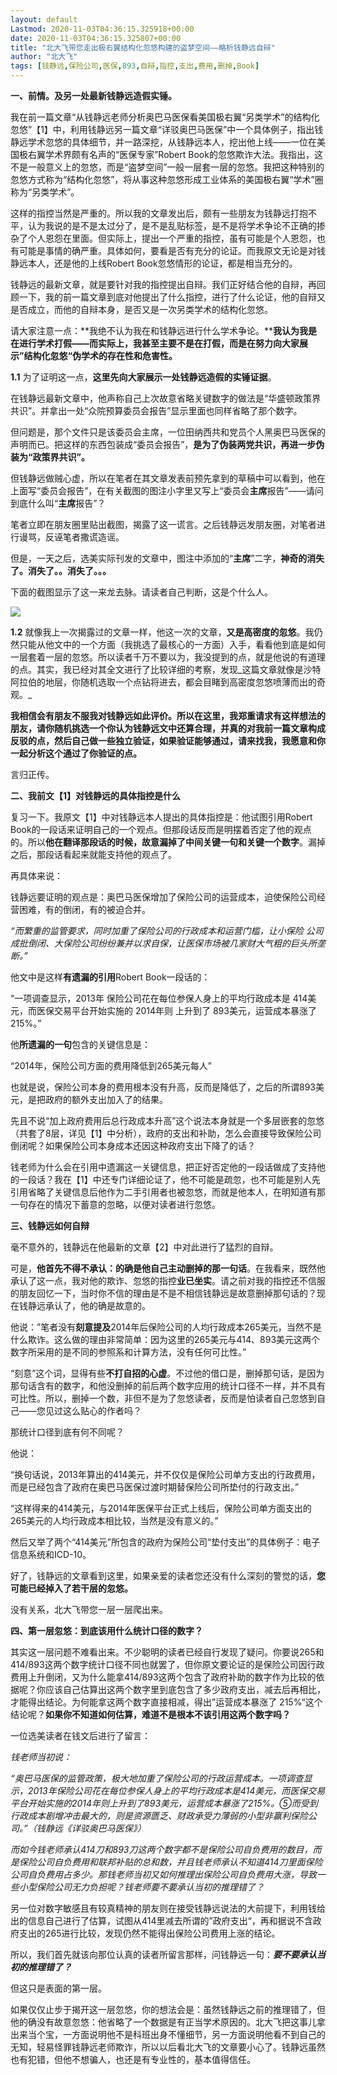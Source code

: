 ```yaml
---
layout: default
Lastmod: 2020-11-03T04:36:15.325918+00:00
date: 2020-11-03T04:36:15.325807+00:00
title: "北大飞带您走出极右翼结构化忽悠构建的盗梦空间——略析钱静远自辩"
author: "北大飞"
tags: [钱静远,保险公司,医保,893,自辩,指控,支出,费用,删掉,Book]
---
```


**一、前情。及另一处最新钱静远造假实锤。**

我在前一篇文章“从钱静远老师分析奥巴马医保看美国极右翼“另类学术”的结构化忽悠”【1】中，利用钱静远另一篇文章“详驳奥巴马医保”中一个具体例子，指出钱静远学术忽悠的具体细节，并一路深挖，从钱静远本人，挖出他上线——一位在美国极右翼学术界颇有名声的“医保专家”Robert Book的忽悠欺诈大法。我指出，这不是一般意义上的忽悠，而是“盗梦空间”一般一层套一层的忽悠。我把这种特别的忽悠方式称为“结构化忽悠”，将从事这种忽悠形成工业体系的美国极右翼“学术”圈称为“另类学术”。  

这样的指控当然是严重的。所以我的文章发出后，颇有一些朋友为钱静远打抱不平，认为我说的是不是太过分了，是不是乱贴标签，是不是将学术争论不正确的掺杂了个人恩怨在里面。但实际上，提出一个严重的指控，虽有可能是个人恩怨，也有可能是事情的确严重。具体如何，要看是否有充分的论证。而我原文无论是对钱静远本人，还是他的上线Robert Book忽悠情形的论证，都是相当充分的。

钱静远的最新文章，就是要针对我的指控提出自辩。我们正好结合他的自辩，再回顾一下，我的前一篇文章到底对他提出了什么指控，进行了什么论证，他的自辩又是否成立，而他的自辩本身，是否又是一次另类学术的结构化忽悠。

请大家注意一点：**我绝不认为我在和钱静远进行什么学术争论。****我认为我是在进行学术打假——而实际上，我甚至主要不是在打假，而是在努力向大家展示”结构化忽悠“伪学术的存在性和危害性。**

**1.1** 为了证明这一点，**这里先向大家展示一处钱静远造假的实锤证据**。

在钱静远最新文章中，他声称自己上次故意省略关键数字的做法是“华盛顿政策界共识”。并拿出一处“众院预算委员会报告”显示里面也同样省略了那个数字。

但问题是，那个文件只是该委员会主席，一位田纳西共和党员个人黑奥巴马医保的声明而已。把这样的东西包装成“委员会报告”，**是为了伪装两党共识，再进一步伪装为“政策界共识”。**

但钱静远做贼心虚，所以在笔者在其文章发表前预先拿到的草稿中可以看到，他在上面写“委员会报告”，在有关截图的图注小字里又写上“委员会**主席**报告”——请问到底什么叫“**主席**报告”？

笔者立即在朋友圈里贴出截图，揭露了这一谎言。之后钱静远发朋友圈，对笔者进行谩骂，反诬笔者撒谎造谣。

但是，一天之后，选美实际刊发的文章中，图注中添加的“**主席**”二字，**神奇的消失了。消失了。。消失了。。。**

下面的截图显示了这一来龙去脉。请读者自己判断，这是个什么人。

![](https://images.weserv.nl/?url=https%3A//mmbiz.qpic.cn/mmbiz_jpg/kbqexlSQD1MBDhmIdfzCSnHuzY51evc9ctXBial478iciblZoAW204icsWMA3jhyU4urL2I0aXLLbnwYyZQBJd7T1A/640%3Fwx_fmt%3Djpeg)

**1.2** 就像我上一次揭露过的文章一样，他这一次的文章，**又是高密度的忽悠**。我仍然只能从他文中的一个方面（我挑选了最核心的一方面）入手，看看他到底是如何一层套着一层的忽悠。所以读者千万不要以为，我没提到的点，就是他说的有道理的点。其实，我已经对其全文进行了比较详细的考察，发现_这篇文章就像是沙特阿拉伯的地层，你随机选取一个点钻将进去，都会目睹到高密度忽悠喷薄而出的奇观。_

**我相信会有朋友不服我对钱静远如此评价。所以在这里，我郑重请求有这样想法的朋友，请你随机挑选一个你认为钱静远文中还算合理，并真的对我前一篇文章构成反驳的点，然后自己做一些独立验证，如果验证能够通过，请来找我，我愿意和你一起分析这个通过了你验证的点。**

言归正传。

**二、我前文【1】对钱静远的具体指控是什么**

复习一下。我原文【1】中对钱静远本人提出的具体指控是：他试图引用Robert Book的一段话来证明自己的一个观点。但那段话反而是明摆着否定了他的观点的。所以**他在翻译那段话的时候，故意漏掉了中间关键一句和关键一个数字**。漏掉之后，那段话看起来就能支持他的观点了。

再具体来说：

钱静远要证明的观点是：奥巴马医保增加了保险公司的运营成本，迫使保险公司经营困难，有的倒闭，有的被迫合并。

_“而繁重的监管要求，同时加重了保险公司的行政成本和运营门槛，让小保险 公司成批倒闭、大保险公司纷纷兼并以求自保，让医保市场被几家财大气粗的巨头所垄断。”_

他文中是这样**有遗漏的引用**Robert Book一段话的：

“一项调查显示，2013年 保险公司花在每位参保人身上的平均行政成本是 414美元，而医保交易平台开始实施的 2014年则 上升到了 893美元，运营成本暴涨了 215%。”

他**所遗漏的一句**包含的关键信息是：

“2014年，保险公司方面的费用降低到265美元每人”

也就是说，保险公司本身的费用根本没有升高，反而是降低了，之后的所谓893美元，是把政府的额外支出加入了的结果。

先且不说“加上政府费用后总行政成本升高”这个说法本身就是一个多层嵌套的忽悠（共套了8层，详见【1】中分析），政府的支出和补助，怎么会直接导致保险公司倒闭呢？如果保险公司本身成本还因这种政府支出下降了的话？

钱老师为什么会在引用中遗漏这一关键信息，把正好否定他的一段话做成了支持他的一段话？我在【1】中还专门详细论证了，他不可能是疏忽，也不可能是别人先引用省略了关键信息后他作为二手引用者也被忽悠，而就是他本人，在明知道有那一句存在的情况下蓄意的忽略，以便对读者进行忽悠。

**三、钱静远如何自辩**

毫不意外的，钱静远在他最新的文章【2】中对此进行了猛烈的自辩。

可是，**他首先不得不承认：的确是他自己主动删掉的那一句话**。在我看来，既然他承认了这一点，我对他的欺诈、忽悠的指控**业已坐实**。请之前对我的指控还不信服的朋友回忆一下，当时你不信的理由是不是不相信钱静远是故意删掉那句话的？现在钱静远承认了，他的确是故意的。

他说：”笔者没有**刻意提及**2014年后保险公司的人均行政成本265美元，当然不是什么欺诈。这么做的理由非常简单：因为这里的265美元与414、893美元这两个数字所采用的是不同的参照系和计算方法，没有任何可比性。”

“刻意”这个词，显得有些**不打自招的心虚**。不过他的借口是，删掉那句话，是因为那句话含有的数字，和他没删掉的前后两个数字应用的统计口径不一样，并不具有可比性。所以，删掉一个数，非但不是为了忽悠读者，反而是怕读者自己忽悠到自己——您见过这么贴心的作者吗？

那统计口径到底有何不同呢？

他说：

“换句话说，2013年算出的414美元，并不仅仅是保险公司单方支出的行政费用，而是已经包含了政府在奥巴马医保过渡时期替保险公司所垫付的行政支出。”

“这样得来的414美元，与2014年医保平台正式上线后，保险公司单方面支出的265美元的人均行政成本相比较，当然是没有意义的。”

然后又举了两个“414美元”所包含的政府为保险公司“垫付支出”的具体例子：电子信息系统和ICD-10。

好了，钱静远的文章看到这里，如果亲爱的读者您还没有什么深刻的警觉的话，**您可能已经掉入了若干层的忽悠。**

没有关系，北大飞带您一层一层爬出来。

**四、第一层忽悠：到底该用什么统计口径的数字？**

其实这一层问题不难看出来。不少聪明的读者已经自行发现了疑问。你要说265和414/893这两个数字统计口径不同也就罢了，但你原文要论证的是保险公司因行政费用上升倒闭，又为什么能拿414/893这两个包含了政府补助的数字作为比较的依据呢？你应该自己估算出这两个数字里到底包含了多少政府支出，减去后再相比，才能得出结论。为何能拿这两个数字直接相减，得出”运营成本暴涨了 215%“这个结论呢？**如果你不知道如何估算，难道不是根本不该引用这两个数字吗？**

一位选美读者在钱文后进行了留言：

_钱老师当初说：_

_“奥巴马医保的监管政策，极大地加重了保险公司的行政运营成本。一项调查显示，2013年保险公司花在每位参保人身上的平均行政成本是414美元，而医保交易平台开始实施的2014年则上升到了893美元，运营成本暴涨了215%。⑤而受到行政成本剧增冲击最大的，则是资源匮乏、财政承受力薄弱的小型非赢利保险公司。”（钱静远《详驳奥巴马医保》）_

_而如今钱老师承认414刀和893刀这两个数字都不是保险公司自负费用的数目，而是保险公司自负费用和联邦补贴的总和数，并且钱老师承认不知道414刀里面保险公司自负费用占多少。那钱老师当初又如何推理出保险公司自负费用大涨，导致一些小型保险公司无力负担呢？钱老师要不要承认当初的推理错了？_

另一位对数字敏感且有较真精神的朋友则在接受钱静远说法的大前提下，利用钱给出的信息自己进行了估算，试图从414里减去所谓的”政府支出“，再和据说不含政府支出的265进行比较，发现仍然不能得出保险公司费用上涨的结论。

所以，我们首先就该向那位认真的读者所留言那样，问钱静远一句：_**要不要承认当初的推理错了？**_

但这只是表面的第一层。

如果仅仅止步于揭开这一层忽悠，你的想法会是：虽然钱静远之前的推理错了，但他的确没有故意忽悠：他省略了一个数据是有正当学术原因的。北大飞把这事儿拿出来当个宝，一方面说明他不是科班出身不懂细节，另一方面说明他看不到自己的无知，轻易怪罪钱静远老师欺诈，所以以后看北大飞的文章要小心了。钱静远虽然也有犯错，但他不想骗人，也还是有专业性的，基本值得信任。

